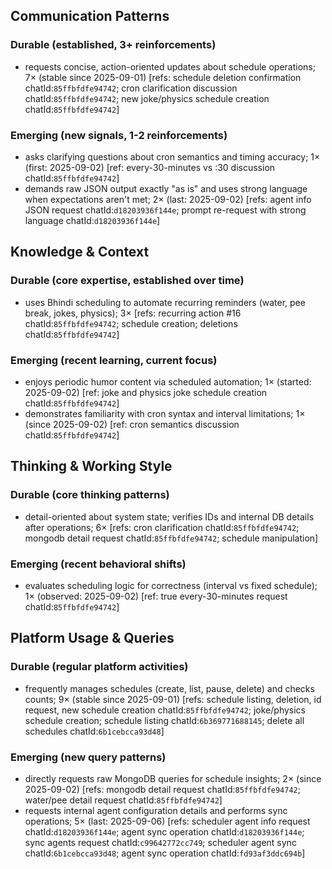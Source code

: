 ## Communication Patterns
### Durable (established, 3+ reinforcements)
- requests concise, action-oriented updates about schedule operations; 7× (stable since 2025-09-01) [refs: schedule deletion confirmation chatId:`85ffbfdfe94742`; cron clarification discussion chatId:`85ffbfdfe94742`; new joke/physics schedule creation chatId:`85ffbfdfe94742`]

### Emerging (new signals, 1-2 reinforcements)
- asks clarifying questions about cron semantics and timing accuracy; 1× (first: 2025-09-02) [ref: every-30-minutes vs :30 discussion chatId:`85ffbfdfe94742`]
- demands raw JSON output exactly "as is" and uses strong language when expectations aren't met; 2× (last: 2025-09-02) [refs: agent info JSON request chatId:`d18203936f144e`; prompt re-request with strong language chatId:`d18203936f144e`]

## Knowledge & Context
### Durable (core expertise, established over time)
- uses Bhindi scheduling to automate recurring reminders (water, pee break, jokes, physics); 3× [refs: recurring action #16 chatId:`85ffbfdfe94742`; schedule creation; deletions chatId:`85ffbfdfe94742`]

### Emerging (recent learning, current focus)
- enjoys periodic humor content via scheduled automation; 1× (started: 2025-09-02) [ref: joke and physics joke schedule creation chatId:`85ffbfdfe94742`]
- demonstrates familiarity with cron syntax and interval limitations; 1× (since 2025-09-02) [ref: cron semantics discussion chatId:`85ffbfdfe94742`]

## Thinking & Working Style
### Durable (core thinking patterns)
- detail-oriented about system state; verifies IDs and internal DB details after operations; 6× [refs: cron clarification chatId:`85ffbfdfe94742`; mongodb detail request chatId:`85ffbfdfe94742`; schedule manipulation]

### Emerging (recent behavioral shifts)
- evaluates scheduling logic for correctness (interval vs fixed schedule); 1× (observed: 2025-09-02) [ref: true every-30-minutes request chatId:`85ffbfdfe94742`]

## Platform Usage & Queries
### Durable (regular platform activities)
- frequently manages schedules (create, list, pause, delete) and checks counts; 9× (stable since 2025-09-01) [refs: schedule listing, deletion, id request, new schedule creation chatId:`85ffbfdfe94742`; joke/physics schedule creation; schedule listing chatId:`6b369771688145`; delete all schedules chatId:`6b1cebcca93d48`]

### Emerging (new query patterns)
- directly requests raw MongoDB queries for schedule insights; 2× (since 2025-09-02) [refs: mongodb detail request chatId:`85ffbfdfe94742`; water/pee detail request chatId:`85ffbfdfe94742`]
- requests internal agent configuration details and performs sync operations; 5× (last: 2025-09-06) [refs: scheduler agent info request chatId:`d18203936f144e`; agent sync operation chatId:`d18203936f144e`; sync agents request chatId:`c99642772cc749`; scheduler agent sync chatId:`6b1cebcca93d48`; agent sync operation chatId:`fd93af3ddc694b`]
